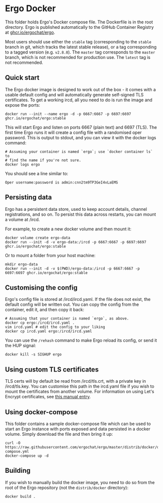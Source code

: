# Ergo Docker

This folder holds Ergo's Docker compose file. The Dockerfile is in the root 
directory. Ergo is published automatically to the GitHub Container Registry at
[ghcr.io/ergochat/ergo](https://ghcr.io/ergochat/ergo).

Most users should use either the `stable` tag (corresponding to the
`stable` branch in git, which tracks the latest stable release), or
a tag corresponding to a tagged version (e.g. `v2.8.0`). The `master`
tag corresponds to the `master` branch, which is not recommended for
production use. The `latest` tag is not recommended.

## Quick start

The Ergo docker image is designed to work out of the box - it comes with a
usable default config and will automatically generate self-signed TLS
certificates. To get a working ircd, all you need to do is run the image and
expose the ports:

```shell
docker run --init --name ergo -d -p 6667:6667 -p 6697:6697 ghcr.io/ergochat/ergo:stable
```

This will start Ergo and listen on ports 6667 (plain text) and 6697 (TLS).
The first time Ergo runs it will create a config file with a randomised
oper password. This is output to stdout, and you can view it with the docker
logs command:

```shell
# Assuming your container is named `ergo`; use `docker container ls` to
# find the name if you're not sure.
docker logs ergo
```

You should see a line similar to:

```
Oper username:password is admin:cnn2tm9TP3GeI4vLaEMS
```

## Persisting data

Ergo has a persistent data store, used to keep account details, channel
registrations, and so on. To persist this data across restarts, you can mount
a volume at /ircd.

For example, to create a new docker volume and then mount it:

```shell
docker volume create ergo-data
docker run --init -d -v ergo-data:/ircd -p 6667:6667 -p 6697:6697 ghcr.io/ergochat/ergo:stable
```

Or to mount a folder from your host machine:

```shell
mkdir ergo-data
docker run --init -d -v $(PWD)/ergo-data:/ircd -p 6667:6667 -p 6697:6697 ghcr.io/ergochat/ergo:stable
```

## Customising the config

Ergo's config file is stored at /ircd/ircd.yaml. If the file does not
exist, the default config will be written out. You can copy the config from
the container, edit it, and then copy it back:

```shell
# Assuming that your container is named `ergo`, as above.
docker cp ergo:/ircd/ircd.yaml .
vim ircd.yaml # edit the config to your liking
docker cp ircd.yaml ergo:/ircd/ircd.yaml
```

You can use the `/rehash` command to make Ergo reload its config, or
send it the HUP signal:

```shell
docker kill -s SIGHUP ergo
```

## Using custom TLS certificates

TLS certs will by default be read from /ircd/tls.crt, with a private key
in /ircd/tls.key. You can customise this path in the ircd.yaml file if
you wish to mount the certificates from another volume. For information
on using Let's Encrypt certificates, see
[this manual entry](https://github.com/ergochat/ergo/blob/master/docs/MANUAL.md#using-valid-tls-certificates).

## Using docker-compose

This folder contains a sample docker-compose file which can be used
to start an Ergo instance with ports exposed and data persisted in
a docker volume. Simply download the file and then bring it up:

```shell
curl -O https://raw.githubusercontent.com/ergochat/ergo/master/distrib/docker/docker-compose.yml
docker-compose up -d
```

## Building

If you wish to manually build the docker image, you need to do so from
the root of the Ergo repository (not the `distrib/docker` directory):

```shell
docker build .
```

